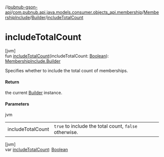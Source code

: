 //[pubnub-gson-api](../../../../index.md)/[com.pubnub.api.java.models.consumer.objects_api.membership](../../index.md)/[MembershipInclude](../index.md)/[Builder](index.md)/[includeTotalCount](include-total-count.md)

# includeTotalCount

[jvm]\
fun [includeTotalCount](include-total-count.md)(includeTotalCount: [Boolean](https://kotlinlang.org/api/latest/jvm/stdlib/kotlin-stdlib/kotlin/-boolean/index.html)): [MembershipInclude.Builder](index.md)

Specifies whether to include the total count of memberships.

#### Return

the current [Builder](index.md) instance.

#### Parameters

jvm

| | |
|---|---|
| includeTotalCount | `true` to include the total count, `false` otherwise. |

[jvm]\
var [includeTotalCount](include-total-count.md): [Boolean](https://kotlinlang.org/api/latest/jvm/stdlib/kotlin-stdlib/kotlin/-boolean/index.html)
